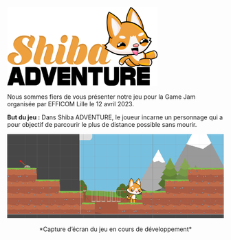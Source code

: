 <p align="left">
  <img src="https://github.com/MathisV/gamejam/blob/main/images/logo.png" width="350" title="logo">
</p>

Nous sommes fiers de vous présenter notre jeu pour la Game Jam organisée par EFFICOM Lille le 12 avril 2023.

**But du jeu :** 
Dans Shiba ADVENTURE, le joueur incarne un personnage qui a pour objectif de parcourir le plus de distance possible sans mourir.
<p align="center">
  <img src="https://github.com/MathisV/gamejam/blob/main/images/image.png" title="image en développement">
</p>
<p align="center">
  *Capture d’écran du jeu en cours de développement*
</p>
